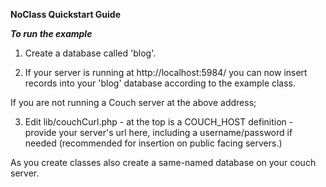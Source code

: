 **NoClass Quickstart Guide**

***To run the example***

1) Create a database called 'blog'.

2) If your server is running at http://localhost:5984/ you can now insert records into your 'blog' database according to the example class.

If you are not running a Couch server at the above address;

3) Edit lib/couchCurl.php - at the top is a COUCH_HOST definition - provide your server's url here, including a username/password if needed (recommended for insertion on public facing servers.)

As you create classes also create a same-named database on your couch server.



